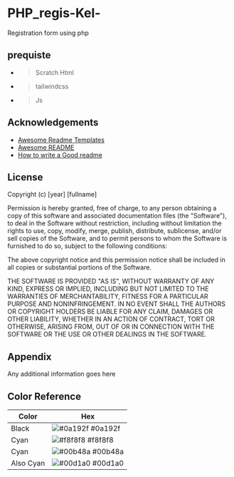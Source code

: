 
# PHP_regis-Kel-

Registration form using php 

## prequiste

- >Scratch Html
- >tailwindcss
- >Js

## Acknowledgements

 - [Awesome Readme Templates](https://awesomeopensource.com/project/elangosundar/awesome-README-templates)
 - [Awesome README](https://github.com/matiassingers/awesome-readme)
 - [How to write a Good readme](https://bulldogjob.com/news/449-how-to-write-a-good-readme-for-your-github-project)


## License

Copyright (c) [year] [fullname]

Permission is hereby granted, free of charge, to any person obtaining a copy
of this software and associated documentation files (the "Software"), to deal
in the Software without restriction, including without limitation the rights
to use, copy, modify, merge, publish, distribute, sublicense, and/or sell
copies of the Software, and to permit persons to whom the Software is
furnished to do so, subject to the following conditions:

The above copyright notice and this permission notice shall be included in all
copies or substantial portions of the Software.

THE SOFTWARE IS PROVIDED "AS IS", WITHOUT WARRANTY OF ANY KIND, EXPRESS OR
IMPLIED, INCLUDING BUT NOT LIMITED TO THE WARRANTIES OF MERCHANTABILITY,
FITNESS FOR A PARTICULAR PURPOSE AND NONINFRINGEMENT. IN NO EVENT SHALL THE
AUTHORS OR COPYRIGHT HOLDERS BE LIABLE FOR ANY CLAIM, DAMAGES OR OTHER
LIABILITY, WHETHER IN AN ACTION OF CONTRACT, TORT OR OTHERWISE, ARISING FROM,
OUT OF OR IN CONNECTION WITH THE SOFTWARE OR THE USE OR OTHER DEALINGS IN THE
SOFTWARE.
## Appendix

Any additional information goes here

## Color Reference

| Color             | Hex                                                                |
| ----------------- | ------------------------------------------------------------------ |
| Black | ![#0a192f](https://via.placeholder.com/10/0a192f?text=+) #0a192f |
| Cyan | ![#f8f8f8](https://via.placeholder.com/10/f8f8f8?text=+) #f8f8f8 |
| Cyan | ![#00b48a](https://via.placeholder.com/10/00b48a?text=+) #00b48a |
| Also Cyan| ![#00d1a0](https://via.placeholder.com/10/00b48a?text=+) #00d1a0 |

